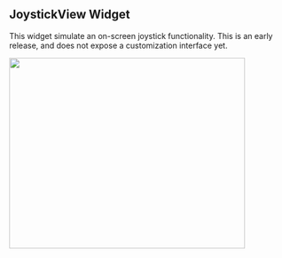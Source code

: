 ## JoystickView Widget ##

This widget simulate an on-screen joystick functionality.
This is an early release, and does not expose a customization interface yet.

<a href='http://www.youtube.com/watch?feature=player_embedded&v=MYehFrsiCcg' target='_blank'><img src='http://img.youtube.com/vi/MYehFrsiCcg/0.jpg' width='425' height=344 /></a>